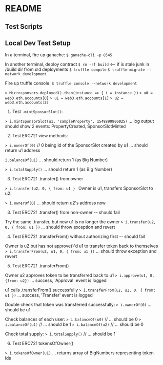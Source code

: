# README

## Test Scripts

## Local Dev Test Setup
In a terminal, fire up ganache:
`$ ganache-cli -p 8545`

In another terminal, deploy contract
`$ rm -rf build` <-- if is stale junk in /build dir from old deployments
`$ truffle compile`
`$ truffle migrate --network development`

Fire up truffle console:
`$ truffle console --network development`

`> Microsponsors.deployed().then(instance => { i = instance })`
`> u0 = web3.eth.accounts[0]`
`> u1 = web3.eth.accounts[1]`
`> u2 = web3.eth.accounts[2]`

1. Test `.mintSponsorSlot()`:

`> i.mintSponsorSlot(u1, 'sampleProperty', 1548890806025)`
... log output should show 2 events: PropertyCreated, SponsorSlotMinted

2. Test ERC721 view methods:

`> i.ownerOf(0)` // 0 being id of the SponsorSlot created by u1
... should return u1 address

`i.balanceOf(u1)`
... should return 1 (as Big Number)

`> i.totalSupply()`
... should return 1 (as Big Number)

3. Test ERC721 .transfer() from owner

`> i.transfer(u2, 0, { from: u1 } `
Owner is u1, transfers SponsorSlot to u2.

`> i.ownerOf(0)`
... should return u2's address now

3. Test ERC721 .transfer() from non-owner -- should fail

Try the same .transfer, but now u1 is no longer the owner
`> i.transfer(u2, 0, { from: u1 })`
... should throw exception and revert

4. Test ERC721 .transferFrom() without authorizing first -- should fail

Owner is u2 but has not approve()'d u1 to transfer token back to themselves
`> i.transferFrom(u2, u1, 0, { from: u1 })`
... should throw exception and revert

5. Test ERC721 .transferFrom()

Owner u2 approves token to be transferred back to u1
`> i.approve(u1, 0, {from: u2})`
... success, 'Approval' event is logged

u1 calls .transferFrom() successfully
`> i.transferFrom(u2, u1, 0, { from: u1 })`
... success, 'Transfer' event is logged

Double check that token was transferred successfully:
`> i.ownerOf(0)`
... should be u1

Check balances of each user:
`> i.balanceOf(u0)` // ... should be 0
`> i.balanceOf(u1)` // ... should be 1
`> i.balanceOf(u2)` // ... should be 0

Check total supply:
`> i.totalSupply()` // ... should be 1

6. Test ERC721 tokensOfOwner()

`> i.tokensOfOwner(u1)`
... returns array of BigNumbers representing token ids
